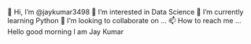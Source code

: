 👋 Hi, I’m @jaykumar3498
👀 I’m interested in Data Science
🌱 I’m currently learning Python
💞️ I’m looking to collaborate on ...
📫 How to reach me ...
Hello good morning I am Jay Kumar
